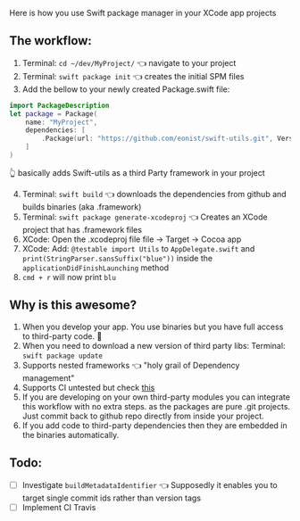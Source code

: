 Here is how you use Swift package manager in your XCode app projects<!--more--> 

## The workflow:  

1. Terminal: ``cd ~/dev/MyProject/`` 👈 navigate to your project  
2. Terminal: ``swift package init`` 👈 creates the initial SPM files    
3. Add the bellow to your newly created Package.swift file:   

```swift
import PackageDescription
let package = Package(
    name: "MyProject",
	dependencies: [
		.Package(url: "https://github.com/eonist/swift-utils.git", Version(0, 0, 0, prereleaseIdentifiers: ["alpha", "3"]))
    ]
)
```
👆 basically adds Swift-utils as a third Party framework in your project    

4. Terminal: ``swift build`` 👈 downloads the dependencies from github and builds binaries (aka .framework)    
5. Terminal: ``swift package generate-xcodeproj`` 👈  Creates an XCode project that has .framework files  
6. XCode: Open the .xcodeproj file file -> Target -> Cocoa app  
7. XCode: Add: ``@testable import Utils`` to ``AppDelegate.swift`` and ``print(StringParser.sansSuffix("blue"))`` inside the ``applicationDidFinishLaunching`` method  
8. ``cmd + r`` will now print ``blu``  

## Why is this awesome?

1. When you develop your app. You use binaries but you have full access to third-party code. 🔑  
2. When you need to download a new version of third party libs: Terminal: ``swift package update``    
3. Supports nested frameworks 👈 "holy grail of Dependency management"   	 
4. Supports CI untested but check  [this](https://www.linkedin.com/pulse/apple-swift-package-manager-deep-dive-shashikant-jagtap) 
5. If you are developing on your own third-party modules you can integrate this workflow with no extra steps. as the packages are pure .git projects. Just commit back to github repo directly from inside your project.    
6. If you add code to third-party dependencies then they are embedded in the binaries automatically.   

## Todo:  
- [ ] Investigate ``buildMetadataIdentifier`` 👈 Supposedly it enables you to target single commit ids rather than version tags
- [ ] Implement CI Travis 